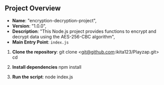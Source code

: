 
## Project Overview
- **Name**: "encryption-decryption-project",
- **Version**: "1.0.0",
- **Description**: "This Node.js project provides functions to encrypt and decrypt data using the AES-256-CBC algorithm",
- **Main Entry Point**: `index.js`



1. **Clone the repository**:
    git clone <git@github.com:ikita123/Playzap.git>
    cd <encryption-decryption-project>


2. **Install dependencies** 
 npm install 


3. **Run the script**:
 node index.js

